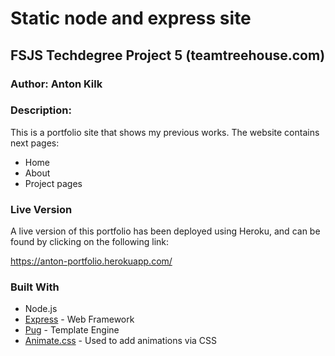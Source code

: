 # Static node and express site

## FSJS Techdegree Project 5 (teamtreehouse.com)

### Author: Anton Kilk

### Description:

This is a portfolio site that shows my previous works. The website contains next pages:
* Home
* About
* Project pages

### Live Version

A live version of this portfolio has been deployed using Heroku, and can be found by clicking on the following link:

https://anton-portfolio.herokuapp.com/

### Built With

* Node.js
* [Express](https://expressjs.com/) - Web Framework
* [Pug](https://pugjs.org/api/getting-started.html) - Template Engine
* [Animate.css](https://github.com/daneden/animate.css) - Used to add animations via CSS
 
